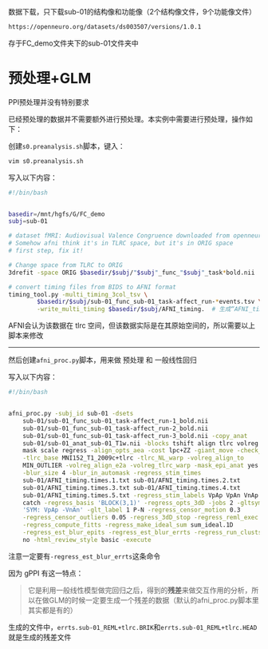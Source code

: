 数据下载，只下载sub-01的结构像和功能像（2个结构像文件，9个功能像文件）

```bash
https://openneuro.org/datasets/ds003507/versions/1.0.1
```

存于FC_demo文件夹下的sub-01文件夹中

# 预处理+GLM

PPI预处理并没有特别要求

已经预处理的数据并不需要额外进行预处理。本实例中需要进行预处理，操作如下：

创建`s0.preanalysis.sh`脚本，键入：

```bash
vim s0.preanalysis.sh
```

写入以下内容：

```bash
#!/bin/bash


basedir=/mnt/hgfs/G/FC_demo
subj=sub-01

# dataset fMRI: Audiovisual Valence Congruence downloaded from openneuro
# Somehow afni think it's in TLRC space, but it's in ORIG space
# first step, fix it!

# Change space from TLRC to ORIG
3drefit -space ORIG $basedir/$subj/"$subj"_func_"$subj"_task*bold.nii  # 并没有真正去修改空间数据，而只是改个头文件。所以并不会生成新文件，而是在原有文件上直接修改

# convert timing files from BIDS to AFNI format
timing_tool.py -multi_timing_3col_tsv \
        $basedir/$subj/sub-01_func_sub-01_task-affect_run-*events.tsv \
        -write_multi_timing $basedir/$subj/AFNI_timing.  # 生成“AFNI_timing”开头的时间序列的txt文件
```

AFNI会认为该数据在 tlrc 空间，但该数据实际是在其原始空间的，所以需要以上脚本来修改

---

然后创建`afni_proc.py`脚本，用来做 预处理 和 一般线性回归

写入以下内容：

```bash
#!/bin/bash


afni_proc.py -subj_id sub-01 -dsets                                        \
	sub-01/sub-01_func_sub-01_task-affect_run-1_bold.nii                    \
    sub-01/sub-01_func_sub-01_task-affect_run-2_bold.nii                    \
    sub-01/sub-01_func_sub-01_task-affect_run-3_bold.nii -copy_anat         \
	sub-01/sub-01_anat_sub-01_T1w.nii -blocks tshift align tlrc volreg blur \
	mask scale regress -align_opts_aea -cost lpc+ZZ -giant_move -check_flip \
    -tlrc_base MNI152_T1_2009c+tlrc -tlrc_NL_warp -volreg_align_to          \
	MIN_OUTLIER -volreg_align_e2a -volreg_tlrc_warp -mask_epi_anat yes      \
    -blur_size 4 -blur_in_automask -regress_stim_times                      \
    sub-01/AFNI_timing.times.1.txt sub-01/AFNI_timing.times.2.txt           \
    sub-01/AFNI_timing.times.3.txt sub-01/AFNI_timing.times.4.txt           \
    sub-01/AFNI_timing.times.5.txt -regress_stim_labels VpAp VpAn VnAp VnAn \
	catch -regress_basis 'BLOCK(3,1)' -regress_opts_3dD -jobs 2 -gltsym     \
	'SYM: VpAp -VnAn' -glt_label 1 P-N -regress_censor_motion 0.3           \
	-regress_censor_outliers 0.05 -regress_3dD_stop -regress_reml_exec      \
	-regress_compute_fitts -regress_make_ideal_sum sum_ideal.1D             \
    -regress_est_blur_epits -regress_est_blur_errts -regress_run_clustsim   \
	no -html_review_style basic -execute
```

注意一定要有`-regress_est_blur_errts`这条命令

因为 gPPI 有这一特点：

> 它是利用一般线性模型做完回归之后，得到的**残差**来做交互作用的分析，所以在做GLM的时候一定要生成一个残差的数据（默认的afni_proc.py脚本里其实都是有的）

生成的文件中，`errts.sub-01_REML+tlrc.BRIK`和`errts.sub-01_REML+tlrc.HEAD`就是生成的残差文件